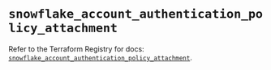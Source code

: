 # `snowflake_account_authentication_policy_attachment`

Refer to the Terraform Registry for docs: [`snowflake_account_authentication_policy_attachment`](https://registry.terraform.io/providers/snowflakedb/snowflake/2.3.0/docs/resources/account_authentication_policy_attachment).
